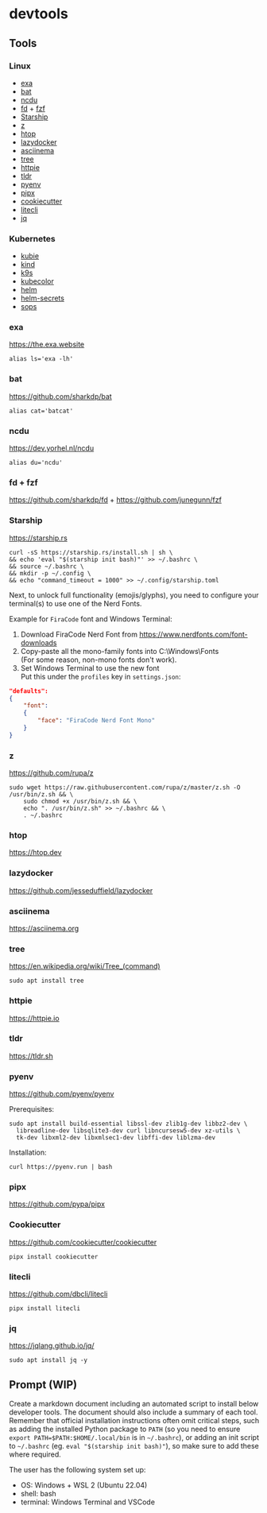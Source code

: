 # devtools

## Tools

### Linux

- [exa](https://the.exa.website)
- [bat](https://github.com/sharkdp/bat)
- [ncdu](https://dev.yorhel.nl/ncdu)
- [fd](https://github.com/sharkdp/fd) + [fzf](https://github.com/junegunn/fzf)
- [Starship](https://starship.rs)
- [z](https://github.com/rupa/z)
- [htop](https://htop.dev)  
- [lazydocker](https://github.com/jesseduffield/lazydocker)
- [asciinema](https://asciinema.org)
- [tree](https://en.wikipedia.org/wiki/Tree_(command))
- [httpie](https://httpie.io)
- [tldr](https://tldr.sh)
- [pyenv](https://github.com/pyenv/pyenv)
- [pipx](https://github.com/pypa/pipx)
- [cookiecutter](https://github.com/cookiecutter/cookiecutter)
- [litecli](https://github.com/dbcli/litecli)
- [jq](https://jqlang.github.io/jq/)

### Kubernetes

- [kubie](https://github.com/sbstp/kubie)
- [kind](https://github.com/kubernetes-sigs/kind)
- [k9s](https://github.com/derailed/k9s)
- [kubecolor](https://github.com/hidetatz/kubecolor)
- [helm](https://helm.sh)
- [helm-secrets](https://github.com/jkroepke/helm-secrets)
- [sops](https://github.com/getsops/sops)

### exa

<https://the.exa.website>

`alias ls='exa -lh'`

### bat

<https://github.com/sharkdp/bat>

`alias cat='batcat'`

### ncdu

<https://dev.yorhel.nl/ncdu>

`alias du='ncdu'`

### fd + fzf

<https://github.com/sharkdp/fd> + <https://github.com/junegunn/fzf>

### Starship

<https://starship.rs>

```console
curl -sS https://starship.rs/install.sh | sh \
&& echo 'eval "$(starship init bash)"' >> ~/.bashrc \
&& source ~/.bashrc \
&& mkdir -p ~/.config \
&& echo "command_timeout = 1000" >> ~/.config/starship.toml
```

Next, to unlock full functionality (emojis/glyphs), you need to configure your terminal(s) to use one of the Nerd Fonts.

Example for `FiraCode` font and Windows Terminal:

1. Download FiraCode Nerd Font from <https://www.nerdfonts.com/font-downloads>
2. Copy-paste all the mono-family fonts into C:\\Windows\Fonts  
(For some reason, non-mono fonts don't work).
3. Set Windows Terminal to use the new font  
Put this under the `profiles` key in `settings.json`:

```json
"defaults": 
{
    "font": 
    {
        "face": "FiraCode Nerd Font Mono"
    }
}
```

### z

<https://github.com/rupa/z>

```console
sudo wget https://raw.githubusercontent.com/rupa/z/master/z.sh -O /usr/bin/z.sh && \
    sudo chmod +x /usr/bin/z.sh && \
    echo ". /usr/bin/z.sh" >> ~/.bashrc && \
    . ~/.bashrc
```

### htop

<https://htop.dev>

### lazydocker

<https://github.com/jesseduffield/lazydocker>

### asciinema

<https://asciinema.org>

### tree

<https://en.wikipedia.org/wiki/Tree_(command)>

`sudo apt install tree`

### httpie

<https://httpie.io>

### tldr

<https://tldr.sh>

### pyenv

<https://github.com/pyenv/pyenv>

Prerequisites:

```console
sudo apt install build-essential libssl-dev zlib1g-dev libbz2-dev \
  libreadline-dev libsqlite3-dev curl libncursesw5-dev xz-utils \
  tk-dev libxml2-dev libxmlsec1-dev libffi-dev liblzma-dev
```

Installation:

```console
curl https://pyenv.run | bash
```

### pipx

<https://github.com/pypa/pipx>

### Cookiecutter

<https://github.com/cookiecutter/cookiecutter>

```console
pipx install cookiecutter
```

### litecli

<https://github.com/dbcli/litecli>

```console
pipx install litecli
```

### jq

<https://jqlang.github.io/jq/>

```console
sudo apt install jq -y
```

## Prompt (WIP)

Create a markdown document including an automated script to install below developer tools. The document should also include a summary of each tool. Remember that official installation instructions often omit critical steps, such as adding the installed Python package to `PATH` (so you need to ensure `export PATH=$PATH:$HOME/.local/bin` is in `~/.bashrc`), or adding an init script to `~/.bashrc` (eg. `eval "$(starship init bash)"`), so make sure to add these where required.

The user has the following system set up:

- OS: Windows + WSL 2 (Ubuntu 22.04)
- shell: bash
- terminal: Windows Terminal and VSCode
